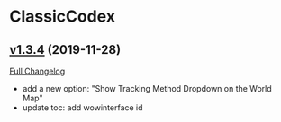 # ClassicCodex

## [v1.3.4](https://github.com/SwimmingTiger/ClassicCodex/tree/v1.3.4) (2019-11-28)
[Full Changelog](https://github.com/SwimmingTiger/ClassicCodex/compare/v1.3.3...v1.3.4)

- add a new option: "Show Tracking Method Dropdown on the World Map"  
- update toc: add wowinterface id  
